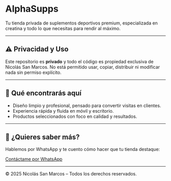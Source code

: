 # AlphaSupps

Tu tienda privada de suplementos deportivos premium, especializada en creatina y todo lo que necesitas para rendir al máximo.

---

## ⚠️ Privacidad y Uso

Este repositorio es **privado** y todo el código es propiedad exclusiva de Nicolás San Marcos.
No está permitido usar, copiar, distribuir ni modificar nada sin permiso explícito.

---

## 🎯 Qué encontrarás aquí

- Diseño limpio y profesional, pensado para convertir visitas en clientes.
- Experiencia rápida y fluida en móvil y escritorio.
- Productos seleccionados con foco en calidad y resultados.

---

## 📲 ¿Quieres saber más?

Hablemos por WhatsApp y te cuento cómo hacer que tu tienda destaque:

[Contáctame por WhatsApp](https://wa.me/34689906638)

---

© 2025 Nicolás San Marcos – Todos los derechos reservados.

